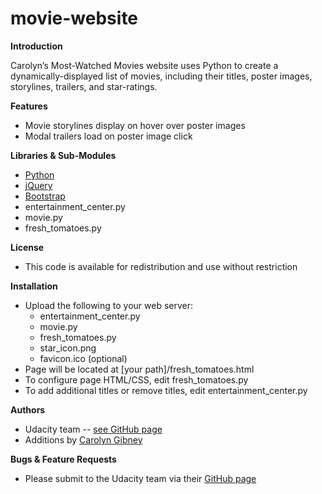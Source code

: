# movie-website

**Introduction**

Carolyn’s Most-Watched Movies website uses Python to create
a dynamically-displayed list of movies, including their 
titles, poster images, storylines, trailers, and star-ratings.

**Features**

* Movie storylines display on hover over poster images
* Modal trailers load on poster image click

**Libraries & Sub-Modules**
* [Python](https://docs.python.org/2/howto/webservers.html)
* [jQuery](https://jquery.com/)
* [Bootstrap](http://getbootstrap.com/)
* entertainment_center.py
* movie.py
* fresh_tomatoes.py

**License**

* This code is available for redistribution and use without restriction

**Installation**

* Upload the following to your web server:
  * entertainment_center.py
  * movie.py
  * fresh_tomatoes.py
  * star_icon.png
  * favicon.ico (optional)
* Page will be located at [your path]/fresh_tomatoes.html
* To configure page HTML/CSS, edit fresh_tomatoes.py
* To add additional titles or remove titles, edit entertainment_center.py

**Authors**

* Udacity team -- [see GitHub page](https://github.com/adarsh0806/ud036_StarterCode/blob/master/fresh_tomatoes.py)
* Additions by [Carolyn Gibney](https://github.com/cemgibney)

**Bugs & Feature Requests**

* Please submit to the Udacity team via their [GitHub page](https://github.com/adarsh0806/ud036_StarterCode/blob/master/fresh_tomatoes.py)
